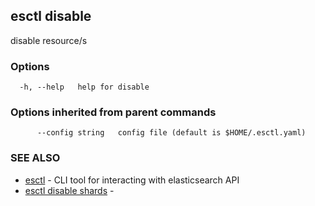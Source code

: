 ## esctl disable

disable resource/s

### Options

```
  -h, --help   help for disable
```

### Options inherited from parent commands

```
      --config string   config file (default is $HOME/.esctl.yaml)
```

### SEE ALSO

* [esctl](esctl.md)	 - CLI tool for interacting with elasticsearch API
* [esctl disable shards](esctl_disable_shards.md)	 - 

